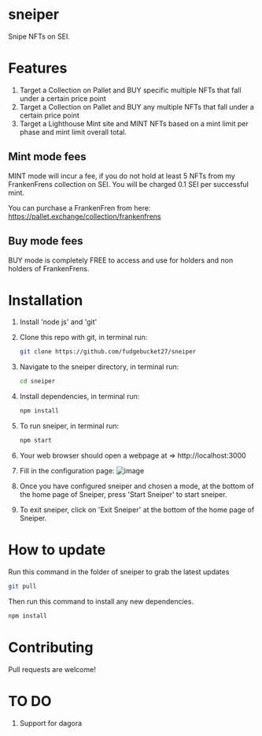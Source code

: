 # sneiper
Snipe NFTs on SEI.

# Features
1. Target a Collection on Pallet and BUY specific multiple NFTs that fall under a certain price point
2. Target a Collection on Pallet and BUY any multiple NFTs that fall under a certain price point
3. Target a Lighthouse Mint site and MINT NFTs based on a mint limit per phase and mint limit overall total.

## Mint mode fees
MINT mode will incur a fee, if you do not hold at least 5 NFTs from my FrankenFrens collection on SEI. You will be charged 0.1 SEI per successful mint. 

You can purchase a FrankenFren from here: https://pallet.exchange/collection/frankenfrens

## Buy mode fees
BUY mode is completely FREE to access and use for holders and non holders of FrankenFrens.

# Installation
1. Install 'node js' and 'git'
2. Clone this repo with git, in terminal run:
   ```bash
   git clone https://github.com/fudgebucket27/sneiper
   ```
3. Navigate to the sneiper directory, in terminal run:
   ```bash
   cd sneiper
   ```
4. Install dependencies, in terminal run:
   ```bash
   npm install
   ```
   
7. To run sneiper, in terminal run:
   ```bash
   npm start
   ```
   
8. Your web browser should open a webpage at => http://localhost:3000

9. Fill in the configuration page:
![image](https://github.com/fudgebucket27/sneiper/assets/5258063/a389f888-8afa-4acd-aa86-928736df5a64)

10. Once you have configured sneiper and chosen a mode, at the bottom of the home page of Sneiper, press 'Start Sneiper' to start sneiper. 

11. To exit sneiper, click on 'Exit Sneiper' at the bottom of the home page of Sneiper.
    
# How to update
Run this command in the folder of sneiper to grab the latest updates

```bash
git pull
```

Then run this command to install any new dependencies.

```bash
npm install
```
   
# Contributing
Pull requests are welcome! 

# TO DO
1. Support for dagora
